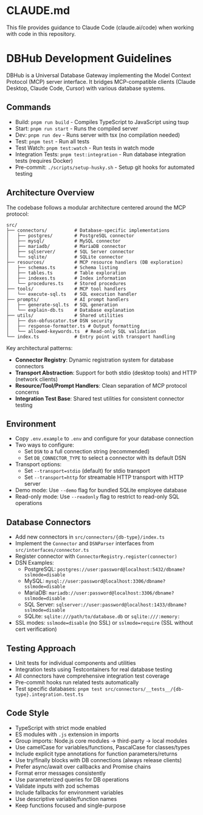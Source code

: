 # CLAUDE.md

This file provides guidance to Claude Code (claude.ai/code) when working with code in this repository.

# DBHub Development Guidelines

DBHub is a Universal Database Gateway implementing the Model Context Protocol (MCP) server interface. It bridges MCP-compatible clients (Claude Desktop, Claude Code, Cursor) with various database systems.

## Commands

- Build: `pnpm run build` - Compiles TypeScript to JavaScript using tsup
- Start: `pnpm run start` - Runs the compiled server
- Dev: `pnpm run dev` - Runs server with tsx (no compilation needed)
- Test: `pnpm test` - Run all tests
- Test Watch: `pnpm test:watch` - Run tests in watch mode
- Integration Tests: `pnpm test:integration` - Run database integration tests (requires Docker)
- Pre-commit: `./scripts/setup-husky.sh` - Setup git hooks for automated testing

## Architecture Overview

The codebase follows a modular architecture centered around the MCP protocol:

```
src/
├── connectors/          # Database-specific implementations
│   ├── postgres/        # PostgreSQL connector
│   ├── mysql/           # MySQL connector
│   ├── mariadb/         # MariaDB connector
│   ├── sqlserver/       # SQL Server connector
│   └── sqlite/          # SQLite connector
├── resources/           # MCP resource handlers (DB exploration)
│   ├── schemas.ts       # Schema listing
│   ├── tables.ts        # Table exploration
│   ├── indexes.ts       # Index information
│   └── procedures.ts    # Stored procedures
├── tools/               # MCP tool handlers
│   └── execute-sql.ts   # SQL execution handler
├── prompts/             # AI prompt handlers
│   ├── generate-sql.ts  # SQL generation
│   └── explain-db.ts    # Database explanation
├── utils/               # Shared utilities
│   ├── dsn-obfuscator.ts# DSN security
│   ├── response-formatter.ts # Output formatting
│   └── allowed-keywords.ts  # Read-only SQL validation
└── index.ts             # Entry point with transport handling
```

Key architectural patterns:
- **Connector Registry**: Dynamic registration system for database connectors
- **Transport Abstraction**: Support for both stdio (desktop tools) and HTTP (network clients)
- **Resource/Tool/Prompt Handlers**: Clean separation of MCP protocol concerns
- **Integration Test Base**: Shared test utilities for consistent connector testing

## Environment

- Copy `.env.example` to `.env` and configure for your database connection
- Two ways to configure:
  - Set `DSN` to a full connection string (recommended)
  - Set `DB_CONNECTOR_TYPE` to select a connector with its default DSN
- Transport options:
  - Set `--transport=stdio` (default) for stdio transport
  - Set `--transport=http` for streamable HTTP transport with HTTP server
- Demo mode: Use `--demo` flag for bundled SQLite employee database
- Read-only mode: Use `--readonly` flag to restrict to read-only SQL operations

## Database Connectors

- Add new connectors in `src/connectors/{db-type}/index.ts`
- Implement the `Connector` and `DSNParser` interfaces from `src/interfaces/connector.ts`
- Register connector with `ConnectorRegistry.register(connector)`
- DSN Examples:
  - PostgreSQL: `postgres://user:password@localhost:5432/dbname?sslmode=disable`
  - MySQL: `mysql://user:password@localhost:3306/dbname?sslmode=disable`
  - MariaDB: `mariadb://user:password@localhost:3306/dbname?sslmode=disable`
  - SQL Server: `sqlserver://user:password@localhost:1433/dbname?sslmode=disable`
  - SQLite: `sqlite:///path/to/database.db` or `sqlite:///:memory:`
- SSL modes: `sslmode=disable` (no SSL) or `sslmode=require` (SSL without cert verification)

## Testing Approach

- Unit tests for individual components and utilities
- Integration tests using Testcontainers for real database testing
- All connectors have comprehensive integration test coverage
- Pre-commit hooks run related tests automatically
- Test specific databases: `pnpm test src/connectors/__tests__/{db-type}.integration.test.ts`

## Code Style

- TypeScript with strict mode enabled
- ES modules with `.js` extension in imports
- Group imports: Node.js core modules → third-party → local modules
- Use camelCase for variables/functions, PascalCase for classes/types
- Include explicit type annotations for function parameters/returns
- Use try/finally blocks with DB connections (always release clients)
- Prefer async/await over callbacks and Promise chains
- Format error messages consistently
- Use parameterized queries for DB operations
- Validate inputs with zod schemas
- Include fallbacks for environment variables
- Use descriptive variable/function names
- Keep functions focused and single-purpose
